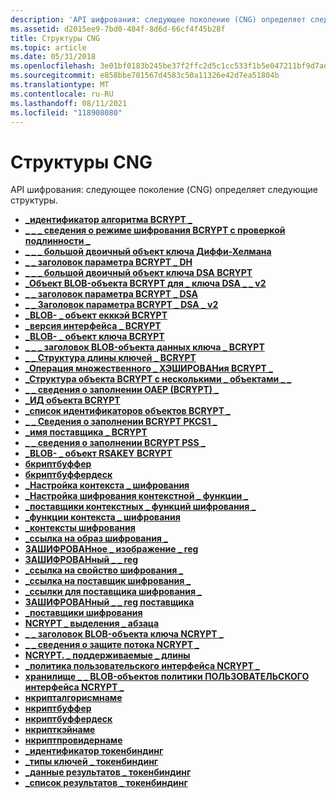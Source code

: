 ```yaml
---
description: 'API шифрования: следующее поколение (CNG) определяет следующие структуры.'
ms.assetid: d2015ee9-7bd0-484f-8d6d-66cf4f45b28f
title: Структуры CNG
ms.topic: article
ms.date: 05/31/2018
ms.openlocfilehash: 3e01bf0183b245be37f2ffc2d5c1cc533f1b5e047211bf9d7adf7e169a85da53
ms.sourcegitcommit: e858bbe701567d4583c50a11326e42d7ea51804b
ms.translationtype: MT
ms.contentlocale: ru-RU
ms.lasthandoff: 08/11/2021
ms.locfileid: "118908080"
---
```

# <a name="cng-structures"></a>Структуры CNG

API шифрования: следующее поколение (CNG) определяет следующие структуры.

-   [**\_идентификатор алгоритма BCRYPT \_**](/windows/desktop/api/Bcrypt/ns-bcrypt-bcrypt_algorithm_identifier)
-   [**\_ \_ \_ сведения о режиме шифрования BCRYPT с проверкой подлинности \_**](/windows/desktop/api/Bcrypt/ns-bcrypt-bcrypt_authenticated_cipher_mode_info)
-   [**\_ \_ \_ большой двоичный объект ключа Диффи-Хелмана**](/windows/desktop/api/Bcrypt/ns-bcrypt-bcrypt_dh_key_blob)
-   [**\_ \_ заголовок параметра BCRYPT \_ DH**](/windows/desktop/api/Bcrypt/ns-bcrypt-bcrypt_dh_parameter_header)
-   [**\_ \_ \_ большой двоичный объект ключа DSA BCRYPT**](/windows/desktop/api/Bcrypt/ns-bcrypt-bcrypt_dsa_key_blob)
-   [**\_Объект BLOB-объекта BCRYPT для \_ ключа DSA \_ \_ v2**](/windows/desktop/api/Bcrypt/ns-bcrypt-bcrypt_dsa_key_blob_v2)
-   [**\_ \_ заголовок параметра BCRYPT \_ DSA**](/windows/desktop/api/Bcrypt/ns-bcrypt-bcrypt_dsa_parameter_header)
-   [**\_ \_ Заголовок параметра BCRYPT \_ DSA \_ v2**](/windows/desktop/api/Bcrypt/ns-bcrypt-bcrypt_dsa_parameter_header_v2)
-   [**\_BLOB- \_ объект екккэй BCRYPT**](/windows/desktop/api/Bcrypt/ns-bcrypt-bcrypt_ecckey_blob)
-   [**\_версия интерфейса \_ BCRYPT**](/windows/desktop/api/Bcrypt/ns-bcrypt-bcrypt_interface_version)
-   [**\_BLOB- \_ объект ключа BCRYPT**](/windows/desktop/api/Bcrypt/ns-bcrypt-bcrypt_key_blob)
-   [**\_ \_ \_ заголовок BLOB-объекта данных ключа \_ BCRYPT**](/windows/desktop/api/Bcrypt/ns-bcrypt-bcrypt_key_data_blob_header)
-   [**\_ \_ Структура длины ключей \_ BCRYPT**](/windows/desktop/api/Bcrypt/ns-bcrypt-bcrypt_key_lengths_struct)
-   [**\_Операция множественного \_ ХЭШИРОВАНия BCRYPT \_**](/windows/desktop/api/Bcrypt/ns-bcrypt-bcrypt_multi_hash_operation)
-   [**\_Структура объекта BCRYPT с несколькими \_ объектами \_ \_**](/windows/desktop/api/Bcrypt/ns-bcrypt-bcrypt_multi_object_length_struct)
-   [**\_ \_ сведения о заполнении OAEP (BCRYPT) \_**](/windows/desktop/api/Bcrypt/ns-bcrypt-bcrypt_oaep_padding_info)
-   [**\_ИД объекта BCRYPT**](/windows/desktop/api/Bcrypt/ns-bcrypt-bcrypt_oid)
-   [**\_список идентификаторов объектов BCRYPT \_**](/windows/desktop/api/Bcrypt/ns-bcrypt-bcrypt_oid_list)
-   [**\_ \_ Сведения о заполнении BCRYPT PKCS1 \_**](/windows/desktop/api/Bcrypt/ns-bcrypt-bcrypt_pkcs1_padding_info)
-   [**\_имя поставщика \_ BCRYPT**](/windows/desktop/api/Bcrypt/ns-bcrypt-bcrypt_provider_name)
-   [**\_ \_ сведения о заполнении BCRYPT PSS \_**](/windows/desktop/api/Bcrypt/ns-bcrypt-bcrypt_pss_padding_info)
-   [**\_BLOB- \_ объект RSAKEY BCRYPT**](/windows/desktop/api/Bcrypt/ns-bcrypt-bcrypt_rsakey_blob)
-   [**бкриптбуффер**](/previous-versions/windows/desktop/legacy/aa375368(v=vs.85))
-   [**бкриптбуффердеск**](/previous-versions/windows/desktop/legacy/aa375370(v=vs.85))
-   [**\_Настройка контекста \_ шифрования**](/windows/desktop/api/Bcrypt/ns-bcrypt-crypt_context_config)
-   [**\_Настройка шифрования контекстной \_ функции \_**](/windows/desktop/api/Bcrypt/ns-bcrypt-crypt_context_function_config)
-   [**\_поставщики контекстных \_ функций шифрования \_**](/windows/desktop/api/Bcrypt/ns-bcrypt-crypt_context_function_providers)
-   [**\_функции контекста \_ шифрования**](/windows/desktop/api/Bcrypt/ns-bcrypt-crypt_context_functions)
-   [**\_контексты шифрования**](/windows/desktop/api/Bcrypt/ns-bcrypt-crypt_contexts)
-   [**\_ссылка на образ шифрования \_**](/windows/desktop/api/Bcrypt/ns-bcrypt-crypt_image_ref)
-   [**ЗАШИФРОВАНное \_ изображение \_ reg**](/windows/desktop/api/Bcrypt/ns-bcrypt-crypt_image_reg)
-   [**ЗАШИФРОВАНный \_ \_ reg**](/windows/desktop/api/Bcrypt/ns-bcrypt-crypt_interface_reg)
-   [**\_ссылка на свойство шифрования \_**](/windows/desktop/api/Bcrypt/ns-bcrypt-crypt_property_ref)
-   [**\_ссылка на поставщик шифрования \_**](/windows/desktop/api/Bcrypt/ns-bcrypt-crypt_provider_ref)
-   [**\_ссылки для поставщика шифрования \_**](/windows/desktop/api/Bcrypt/ns-bcrypt-crypt_provider_refs)
-   [**ЗАШИФРОВАНный \_ \_ reg поставщика**](/windows/desktop/api/Bcrypt/ns-bcrypt-crypt_provider_reg)
-   [**\_поставщики шифрования**](/windows/desktop/api/Bcrypt/ns-bcrypt-crypt_providers)
-   [**NCRYPT \_ выделения \_ абзаца**](/windows/desktop/api/Ncrypt/ns-ncrypt-ncrypt_alloc_para)
-   [**\_ \_ заголовок BLOB-объекта ключа NCRYPT \_**](/windows/desktop/api/Ncrypt/ns-ncrypt-ncrypt_key_blob_header)
-   [**\_ \_ сведения о защите потока NCRYPT \_**](/windows/desktop/api/NCryptprotect/ns-ncryptprotect-ncrypt_protect_stream_info)
-   [**NCRYPT. \_ поддерживаемые \_ длины**](/windows/desktop/api/Ncrypt/ns-ncrypt-ncrypt_supported_lengths)
-   [**\_политика пользовательского интерфейса NCRYPT \_**](/windows/desktop/api/Ncrypt/ns-ncrypt-ncrypt_ui_policy)
-   [**хранилище \_ \_ BLOB-объектов политики ПОЛЬЗОВАТЕЛЬСКОГО интерфейса NCRYPT \_**](ncrypt-ui-policy-blob.md)
-   [**нкрипталгорисмнаме**](/windows/desktop/api/Ncrypt/ns-ncrypt-ncryptalgorithmname)
-   [**нкриптбуффер**](https://msdn.microsoft.com/library/Aa376245(v=VS.85).aspx)
-   [**нкриптбуффердеск**](https://msdn.microsoft.com/library/Aa376244(v=VS.85).aspx)
-   [**нкрипткэйнаме**](/windows/desktop/api/Ncrypt/ns-ncrypt-ncryptkeyname)
-   [**нкриптпровидернаме**](/windows/desktop/api/Ncrypt/ns-ncrypt-ncryptprovidername)
-   [**\_идентификатор токенбиндинг**](/windows/desktop/api/tokenbinding/ns-tokenbinding-tokenbinding_identifier)
-   [**\_типы ключей \_ токенбиндинг**](/windows/desktop/api/tokenbinding/ns-tokenbinding-tokenbinding_key_types)
-   [**\_данные результатов \_ токенбиндинг**](/windows/desktop/api/tokenbinding/ns-tokenbinding-tokenbinding_result_data)
-   [**\_список результатов \_ токенбиндинг**](/windows/desktop/api/tokenbinding/ns-tokenbinding-tokenbinding_result_list)

 

 
